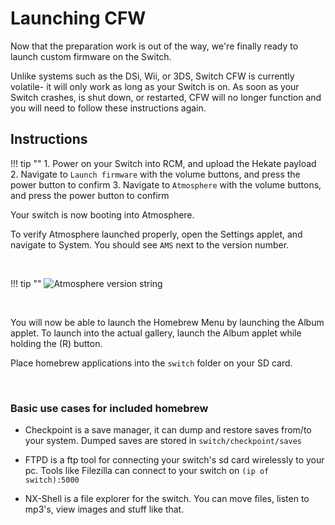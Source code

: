 # Launching CFW

Now that the preparation work is out of the way, we're finally ready to launch custom firmware on the Switch.

Unlike systems such as the DSi, Wii, or 3DS, Switch CFW is currently volatile- it will only work as long as your Switch is on. As soon as your Switch crashes, is shut down, or restarted, CFW will no longer function and you will need to follow these instructions again.

## Instructions

!!! tip ""
    1. Power on your Switch into RCM, and upload the Hekate payload
    2. Navigate to `Launch firmware` with the volume buttons, and press the power button to confirm
    3. Navigate to `Atmosphere` with the volume buttons, and press the power button to confirm

Your switch is now booting into Atmosphere.

To verify Atmosphere launched properly, open the Settings applet, and navigate to System. You should see `AMS` next to the version number.

&nbsp;

!!! tip ""
    ![Atmosphere version string](../img/launching_cfw_atmosphere_version_string.jpg)

&nbsp;

You will now be able to launch the Homebrew Menu by launching the Album applet. To launch into the actual gallery, launch the Album applet while holding the (R) button.

Place homebrew applications into the `switch` folder on your SD card.

&nbsp;

### Basic use cases for included homebrew
- Checkpoint is a save manager, it can dump and restore saves from/to your system. Dumped saves are stored in `switch/checkpoint/saves`

- FTPD is a ftp tool for connecting your switch's sd card wirelessly to your pc. Tools like Filezilla can connect to your switch on `(ip of switch):5000`

- NX-Shell is a file explorer for the switch. You can move files, listen to mp3's, view images and stuff like that.